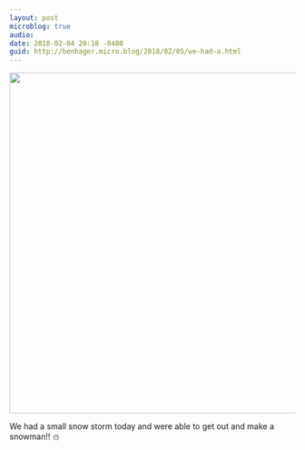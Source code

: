 ```yaml
---
layout: post
microblog: true
audio: 
date: 2018-02-04 20:18 -0400
guid: http://benhager.micro.blog/2018/02/05/we-had-a.html
---
```




<img src="http://hager.blog/uploads/2018/bd29c12c5e.jpg" width="600" height="600" style="height: auto;" />

We had a small snow storm today and were able to get out and make a snowman!! ⛄️ 


